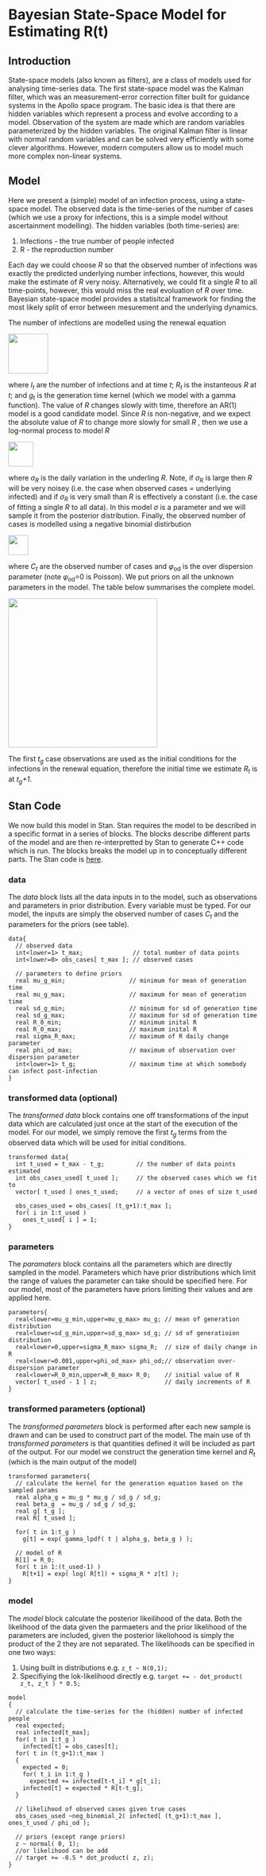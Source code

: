 # Bayesian State-Space Model for Estimating R(t)

## Introduction
State-space models (also known as filters), are a class of models used for analysing time-series data. The first state-space model was the Kalman filter, which was an measurement-error correction filter built for guidance systems in the Apollo space program. The basic idea is that there are hidden variables which represent a process and evolve according to a model. Observation of the system are made which are random variables parameterized by the hidden variables. The original Kalman filter is linear with normal random variables and can be solved very efficiently with some clever algorithms. However, modern computers allow us to model much more complex non-linear systems.

## Model
Here we present a (simple) model of an infection process, using a state-space model. The observed data is the time-series of the number of cases (which we use a proxy for infections, this is a simple model without ascertainment modelling). The hidden variables (both time-series) are:
1. Infections - the true number of people infected
2. R - the reproduction number

Each day we could choose *R* so that the observed number of infections was exactly the predicted underlying number infections, however, this would make the estimate of *R* very noisy. Alternatively, we could fit a single *R* to all time-points, however, this would miss the real evoluation of *R* over time. Bayesian state-space model provides a statisitcal framework for finding the most likely split of error between mesurement and the underlying dynamics.

The number of infections are modelled using the renewal equation
<p><img src="formula_generation.png"  height="80"></p>

where *I<sub>t</sub>* are the number of infections and at time *t*; *R<sub>t</sub>* is the instanteous *R* at *t*; and *g<sub>t</sub>* is the generation time kernel (which we model with a gamma function). The value of *R* changes slowly with time, therefore an AR(1) model is a good candidate model. Since *R* is non-negative, and we expect the absolute value of *R* to change more slowly for small *R* , then we use a log-normal process to model *R*
<p><img src="formula_R.png"  height="50"></p>

where *&#963;<sub>R</sub>* is the daily variation in the underling *R*. Note, if *&#963;<sub>R</sub>* is large then *R* will be very noisey (i.e. the case when observed cases = underlying infected) and if *&#963;<sub>R</sub>* is very small than *R* is effectively a constant (i.e. the case of fitting a single *R* to all data). In this model *&#963;* is a parameter and we will sample it from the posterior distribution. Finally, the observed number of cases is modelled using a negative binomial distirbution
<p><img src="formula_cases.png"  height="40"></p>

where *C<sub>t</sub>* are the observed number of cases and *&#966;*<sub>od</sub> is the over dispersion parameter (note  *&#966;*<sub>od</sub>=0 is Poisson).
We put priors on all the unknown parameters in the model. The table below summarises the complete model.
<p><img src="model_table.png"  height="300"></p>

The first *t<sub>g</sub>* case observations are used as the initial conditions for the infections in the renewal equation, therefore the initial time we estimate *R<sub>t</sub>* is at *t<sub>g</sub>+1*.

## Stan Code

We now build this model in Stan. Stan requires the model to be described in a specific format in a series of blocks. The blocks describe different parts of the model and are then re-interpretted by Stan to generate C++ code which is run. The blocks breaks the model up in to conceptually different parts. The Stan code is [here](./src/stan_files/infection_model.stan).

### data 
The *data* block lists all the data inputs in to the model, such as observations and parameters in prior distribution. Every variable must be typed. For our model, the inputs are simply the observed number of cases *C<sub>t</sub>* and the parameters for the priors (see table).

```
data{
  // observed data
  int<lower=1> t_max;              // total number of data points
  int<lower=0> obs_cases[ t_max ]; // observed cases

  // parameters to define priors
  real mu_g_min;                  // minimum for mean of generation time
  real mu_g_max;                  // maximum for mean of generation time
  real sd_g_min;                  // minimum for sd of generation time
  real sd_g_max;                  // maximum for sd of generation time
  real R_0_min;                   // minimum inital R
  real R_0_max;                   // maximum inital R
  real sigma_R_max;               // maximum of R daily change parameter
  real phi_od_max;                // maximum of observation over dispersion parameter
  int<lower=1> t_g;               // maximum time at which somebody can infect post-infection
}
```

### transformed data (optional)
The *transformed data* block contains one off transformations of the input data which are calculated just once at the start of the execution of the model. For our model, we simply remove the first *t<sub>g</sub>* terms from the observed data which will be used for initial conditions.

```
transformed data{
  int t_used = t_max - t_g;         // the number of data points estimated
  int obs_cases_used[ t_used ];     // the observed cases which we fit to
  vector[ t_used ] ones_t_used;     // a vector of ones of size t_used

  obs_cases_used = obs_cases[ (t_g+1):t_max ];
  for( i in 1:t_used )
    ones_t_used[ i ] = 1;
}
```

### parameters
The *paramaters* block contains all the parameters which are directly sampled in the model. Parameters which have prior distributions which limit the range of values the parameter can take should be specified here. For our model, most of the parameters have priors limiting their values and are applied here.

```
parameters{
  real<lower=mu_g_min,upper=mu_g_max> mu_g; // mean of generation distribution
  real<lower=sd_g_min,upper=sd_g_max> sd_g; // sd of generatioion distribution
  real<lower=0,upper=sigma_R_max> sigma_R;  // size of daily change in R
  real<lower=0.001,upper=phi_od_max> phi_od;// observation over-dispersion parameter
  real<lower=R_0_min,upper=R_0_max> R_0;    // initial value of R
  vector[ t_used - 1 ] z;                   // daily increments of R
}
```

### transformed parameters (optional)
The *transformed parameters* block is performed after each new sample is drawn and can be used to construct part of the model. The main use of th  *transformed parameters* is that quantities defined it will be included as part of the output. For our model we construct the generation time kernel and *R<sub>t</sub>* (which is the main output of the model) 

```
transformed parameters{
  // calculate the kernel for the generation equation based on the sampled params
  real alpha_g = mu_g * mu_g / sd_g / sd_g;
  real beta_g  = mu_g / sd_g / sd_g;
  real g[ t_g ];
  real R[ t_used ];

  for( t in 1:t_g )
    g[t] = exp( gamma_lpdf( t | alpha_g, beta_g ) );

  // model of R
  R[1] = R_0;
  for( t in 1:(t_used-1) )
    R[t+1] = exp( log( R[t]) + sigma_R * z[t] );
}
```

### model
The *model* block calculate the posterior likeilihood of the data. Both the likelihood of the data given the parmaeters and the prior likelihood of the parameters are included, given the posterior likeliohood is simply the product of the 2 they are not separated. The likelihoods can be specified in one two ways:
1. Using built in distributions e.g. `z_t ~ N(0,1);`
2. Specifiying the lok-likelihood directly e.g. `target += - dot_product( z_t, z_t ) * 0.5;`

```
model
{
  // calculate the time-series for the (hidden) number of infected people
  real expected;
  real infected[t_max];
  for( t in 1:t_g )
    infected[t] = obs_cases[t];
  for( t in (t_g+1):t_max )
  {
    expected = 0;
    for( t_i in 1:t_g )
      expected += infected[t-t_i] * g[t_i];
    infected[t] = expected * R[t-t_g];
  }

  // likelihood of observed cases given true cases
  obs_cases_used ~neg_binomial_2( infected[ (t_g+1):t_max ], ones_t_used / phi_od );

  // priors (except range priors)
  z ~ normal( 0, 1);
  //or likelihood can be add
  // target += -0.5 * dot_product( z, z);
}

```




